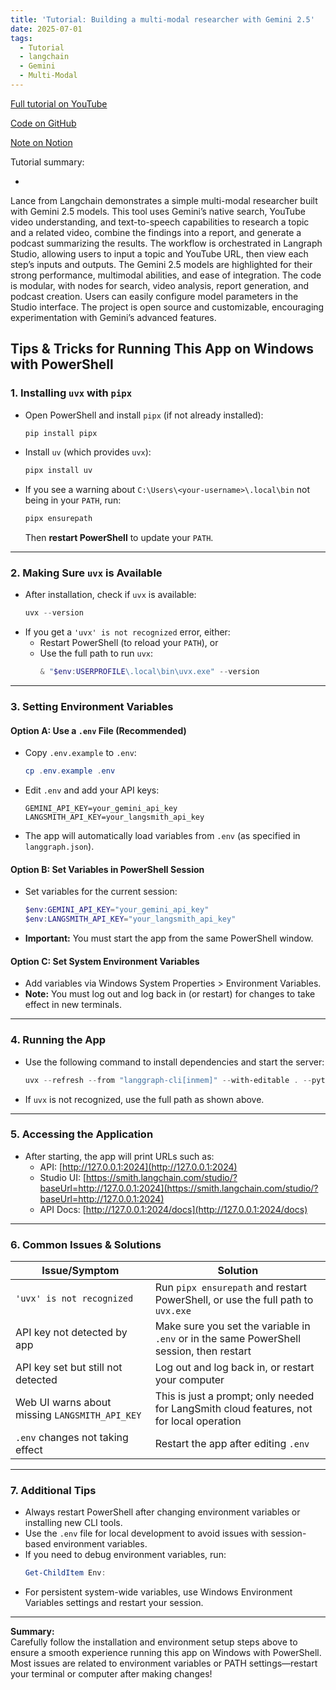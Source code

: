 ```yaml
---
title: 'Tutorial: Building a multi-modal researcher with Gemini 2.5'
date: 2025-07-01
tags:
  - Tutorial
  - langchain
  - Gemini
  - Multi-Modal  
---
```

[Full tutorial on YouTube](https://www.youtube.com/watch?v=6Ww5uyS0tXw)

[Code on GitHub](https://github.com/langchain-ai/multi-modal-researcher)

[Note on Notion](https://mirror-feeling-d80.notion.site/Gemini-2-5-21e808527b1780c994fdde9349f448c3)

Tutorial summary:

-
Lance from Langchain demonstrates a simple multi-modal researcher built with Gemini 2.5 models. This tool uses Gemini’s native search, YouTube video understanding, and text-to-speech capabilities to research a topic and a related video, combine the findings into a report, and generate a podcast summarizing the results. The workflow is orchestrated in Langraph Studio, allowing users to input a topic and YouTube URL, then view each step’s inputs and outputs. The Gemini 2.5 models are highlighted for their strong performance, multimodal abilities, and ease of integration. The code is modular, with nodes for search, video analysis, report generation, and podcast creation. Users can easily configure model parameters in the Studio interface. The project is open source and customizable, encouraging experimentation with Gemini’s advanced features.


## Tips & Tricks for Running This App on Windows with PowerShell

### 1. Installing `uvx` with `pipx`

- Open PowerShell and install `pipx` (if not already installed):
  ```powershell
  pip install pipx
  ```
- Install `uv` (which provides `uvx`):
  ```powershell
  pipx install uv
  ```
- If you see a warning about `C:\Users\<your-username>\.local\bin` not being in your `PATH`, run:
  ```powershell
  pipx ensurepath
  ```
  Then **restart PowerShell** to update your `PATH`.

---

### 2. Making Sure `uvx` is Available

- After installation, check if `uvx` is available:
  ```powershell
  uvx --version
  ```
- If you get a `'uvx' is not recognized` error, either:
  - Restart PowerShell (to reload your `PATH`), or
  - Use the full path to run `uvx`:
    ```powershell
    & "$env:USERPROFILE\.local\bin\uvx.exe" --version
    ```

---

### 3. Setting Environment Variables

#### Option A: Use a `.env` File (Recommended)
- Copy `.env.example` to `.env`:
  ```powershell
  cp .env.example .env
  ```
- Edit `.env` and add your API keys:
  ```
  GEMINI_API_KEY=your_gemini_api_key
  LANGSMITH_API_KEY=your_langsmith_api_key
  ```
- The app will automatically load variables from `.env` (as specified in `langgraph.json`).

#### Option B: Set Variables in PowerShell Session
- Set variables for the current session:
  ```powershell
  $env:GEMINI_API_KEY="your_gemini_api_key"
  $env:LANGSMITH_API_KEY="your_langsmith_api_key"
  ```
- **Important:** You must start the app from the same PowerShell window.

#### Option C: Set System Environment Variables
- Add variables via Windows System Properties > Environment Variables.
- **Note:** You must log out and log back in (or restart) for changes to take effect in new terminals.

---

### 4. Running the App

- Use the following command to install dependencies and start the server:
  ```powershell
  uvx --refresh --from "langgraph-cli[inmem]" --with-editable . --python 3.11 langgraph dev --allow-blocking
  ```
- If `uvx` is not recognized, use the full path as shown above.

---

### 5. Accessing the Application

- After starting, the app will print URLs such as:
  - API: [http://127.0.0.1:2024](http://127.0.0.1:2024)
  - Studio UI: [https://smith.langchain.com/studio/?baseUrl=http://127.0.0.1:2024](https://smith.langchain.com/studio/?baseUrl=http://127.0.0.1:2024)
  - API Docs: [http://127.0.0.1:2024/docs](http://127.0.0.1:2024/docs)

---

### 6. Common Issues & Solutions

| Issue/Symptom                                  | Solution                                                                                  |
|------------------------------------------------|-------------------------------------------------------------------------------------------|
| `'uvx' is not recognized`                      | Run `pipx ensurepath` and restart PowerShell, or use the full path to `uvx.exe`           |
| API key not detected by app                    | Make sure you set the variable in `.env` or in the same PowerShell session, then restart  |
| API key set but still not detected             | Log out and log back in, or restart your computer                                         |
| Web UI warns about missing `LANGSMITH_API_KEY` | This is just a prompt; only needed for LangSmith cloud features, not for local operation  |
| `.env` changes not taking effect               | Restart the app after editing `.env`                                                      |

---

### 7. Additional Tips

- Always restart PowerShell after changing environment variables or installing new CLI tools.
- Use the `.env` file for local development to avoid issues with session-based environment variables.
- If you need to debug environment variables, run:
  ```powershell
  Get-ChildItem Env:
  ```
- For persistent system-wide variables, use Windows Environment Variables settings and restart your session.

---

**Summary:**  
Carefully follow the installation and environment setup steps above to ensure a smooth experience running this app on Windows with PowerShell. Most issues are related to environment variables or PATH settings—restart your terminal or computer after making changes!